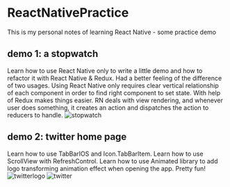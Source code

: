 # ReactNativePractice

This is my personal notes of learning React Native - some practice demo
## demo 1: a stopwatch
Learn how to use React Native only to write a little demo and how to refactor it with React Native & Redux. Had a better feeling of the difference of two usages. Using React Native only requires clear vertical relationship of each component in order to find right component to set state. With help of Redux makes things easier. RN deals with view rendering, and whenever user does something, it creates an action and dispatches the action to reducers to handle. 
![stopwatch](https://user-images.githubusercontent.com/20292261/27046407-eca7feca-4f69-11e7-9f41-a6b759f7ea22.png)

## demo 2: twitter home page
Learn how to use TabBarIOS and Icon.TabBarItem. Learn how to use ScrollView with RefreshControl. Learn how to use Animated library to add logo transforming animation effect when opening the app. Pretty fun!
![twitterlogo](https://user-images.githubusercontent.com/20292261/27201202-74ff4524-51e2-11e7-95fd-b253393ea976.jpeg)
![twitter](https://user-images.githubusercontent.com/20292261/27199442-8e44da82-51db-11e7-9b79-6efb750d514b.jpeg)
